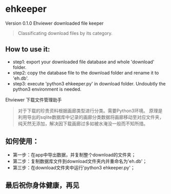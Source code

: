 # ehkeeper
Version 0.1.0
Ehviewer downloaded file keeper
> Classificating download files by its category.
## How to use it:
- step1: export your downloaded file database and whole 'download' folder.
- step2: copy the database file to the download folder and rename it to 'eh.db'.
- step3: execute 'python3 ehkeeper.py' in download folder. Undoubtly the python3 environment is needed.

Ehviewer 下载文件管理助手
> 对于下载的珍贵资料根据画廊类型进行分类。需要Python3环境。
> 原理是利用导出的sqlite数据库中记录的画廊分类数据将画廊移动至对应文件夹，纯天然无添加，解决因下载画廊过多如被水淹没一般而不知所措。
## 如何使用：
- 第一步：在app中导出数据，并复制整个download的文件夹；
- 第二步：复制数据库文件到download文件夹内并重命名为'eh.db'；
- 第三步：在download文件夹中运行'python3 ehkeeper.py'；

## 最后祝你身体健康，再见 ##
